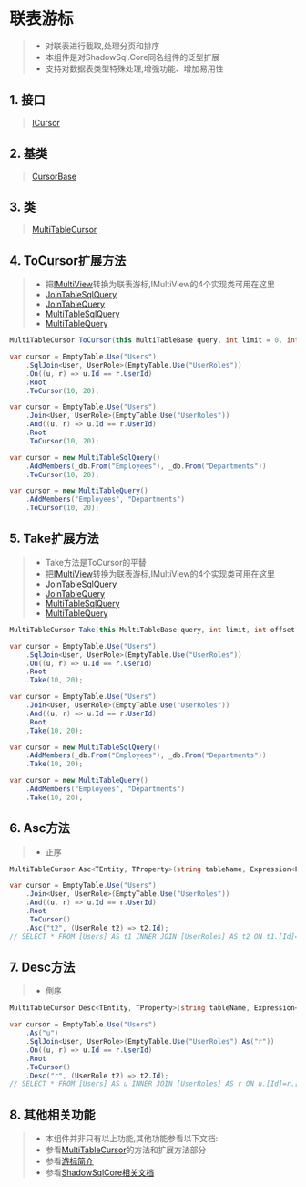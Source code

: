 # 联表游标
>* 对联表进行截取,处理分页和排序
>* 本组件是对ShadowSql.Core同名组件的泛型扩展
>* 支持对数据表类型特殊处理,增强功能、增加易用性

## 1. 接口
>[ICursor](xref:ShadowSql.Cursors.ICursor)

## 2. 基类
>[CursorBase](xref:ShadowSql.Cursors.CursorBase)

## 3. 类
>[MultiTableCursor](xref:ShadowSql.Expressions.Cursors.MultiTableCursor)

## 4. ToCursor扩展方法
>* 把[IMultiView](xref:ShadowSql.Identifiers.IMultiView)转换为联表游标,IMultiView的4个实现类可用在这里
>* [JoinTableSqlQuery](xref:ShadowSql.Join.JoinTableSqlQuery)
>* [JoinTableQuery](xref:ShadowSql.Join.JoinTableQuery)
>* [MultiTableSqlQuery](xref:ShadowSql.Join.MultiTableSqlQuery)
>* [MultiTableQuery](xref:ShadowSql.Join.MultiTableQuery)
~~~csharp
MultiTableCursor ToCursor(this MultiTableBase query, int limit = 0, int offset = 0);
~~~
~~~csharp
var cursor = EmptyTable.Use("Users")
    .SqlJoin<User, UserRole>(EmptyTable.Use("UserRoles"))
    .On((u, r) => u.Id == r.UserId)
    .Root
    .ToCursor(10, 20);
~~~
~~~csharp
var cursor = EmptyTable.Use("Users")
    .Join<User, UserRole>(EmptyTable.Use("UserRoles"))
    .And((u, r) => u.Id == r.UserId)
    .Root
    .ToCursor(10, 20);
~~~
~~~csharp
var cursor = new MultiTableSqlQuery()
    .AddMembers(_db.From("Employees"), _db.From("Departments"))
    .ToCursor(10, 20);
~~~
~~~csharp
var cursor = new MultiTableQuery()
    .AddMembers("Employees", "Departments")
    .ToCursor(10, 20);
~~~

## 5. Take扩展方法
>* Take方法是ToCursor的平替
>* 把[IMultiView](xref:ShadowSql.Identifiers.IMultiView)转换为联表游标,IMultiView的4个实现类可用在这里
>* [JoinTableSqlQuery](xref:ShadowSql.Join.JoinTableSqlQuery)
>* [JoinTableQuery](xref:ShadowSql.Join.JoinTableQuery)
>* [MultiTableSqlQuery](xref:ShadowSql.Join.MultiTableSqlQuery)
>* [MultiTableQuery](xref:ShadowSql.Join.MultiTableQuery)
~~~csharp
MultiTableCursor Take(this MultiTableBase query, int limit, int offset = 0);
~~~
~~~csharp
var cursor = EmptyTable.Use("Users")
    .SqlJoin<User, UserRole>(EmptyTable.Use("UserRoles"))
    .On((u, r) => u.Id == r.UserId)
    .Root
    .Take(10, 20);
~~~
~~~csharp
var cursor = EmptyTable.Use("Users")
    .Join<User, UserRole>(EmptyTable.Use("UserRoles"))
    .And((u, r) => u.Id == r.UserId)
    .Root
    .Take(10, 20);
~~~
~~~csharp
var cursor = new MultiTableSqlQuery()
    .AddMembers(_db.From("Employees"), _db.From("Departments"))
    .Take(10, 20);
~~~
~~~csharp
var cursor = new MultiTableQuery()
    .AddMembers("Employees", "Departments")
    .Take(10, 20);
~~~

## 6. Asc方法
>* 正序
~~~csharp
MultiTableCursor Asc<TEntity, TProperty>(string tableName, Expression<Func<TEntity, TProperty>> select);
~~~
~~~csharp
var cursor = EmptyTable.Use("Users")
    .Join<User, UserRole>(EmptyTable.Use("UserRoles"))
    .And((u, r) => u.Id == r.UserId)
    .Root
    .ToCursor()
    .Asc("t2", (UserRole t2) => t2.Id);
// SELECT * FROM [Users] AS t1 INNER JOIN [UserRoles] AS t2 ON t1.[Id]=t2.[UserId] ORDER BY t2.[Id]
~~~

## 7. Desc方法
>* 倒序
~~~csharp
MultiTableCursor Desc<TEntity, TProperty>(string tableName, Expression<Func<TEntity, TProperty>> select);
~~~
~~~csharp
var cursor = EmptyTable.Use("Users")
    .As("u")
    .SqlJoin<User, UserRole>(EmptyTable.Use("UserRoles").As("r"))
    .On((u, r) => u.Id == r.UserId)
    .Root
    .ToCursor()
    .Desc("r", (UserRole t2) => t2.Id);
// SELECT * FROM [Users] AS u INNER JOIN [UserRoles] AS r ON u.[Id]=r.[UserId] ORDER BY r.[Id] DESC
~~~

## 8. 其他相关功能
>* 本组件并非只有以上功能,其他功能参看以下文档:
>* 参看[MultiTableCursor](xref:ShadowSql.Expressions.Cursors.MultiTableCursor)的方法和扩展方法部分
>* 参看[游标简介](./index.md)
>* 参看[ShadowSqlCore相关文档](../../shadowcore/cursor/index.md)